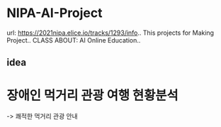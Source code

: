 # NIPA-AI-Project
 url: https://2021nipa.elice.io/tracks/1293/info..
 This projects for Making Project..
 CLASS ABOUT: AI Online Education..
 
 
 ## idea
 # 장애인 먹거리 관광 여행 현황분석
 
 
 -> 쾌적한 먹거리 관광 안내
 
